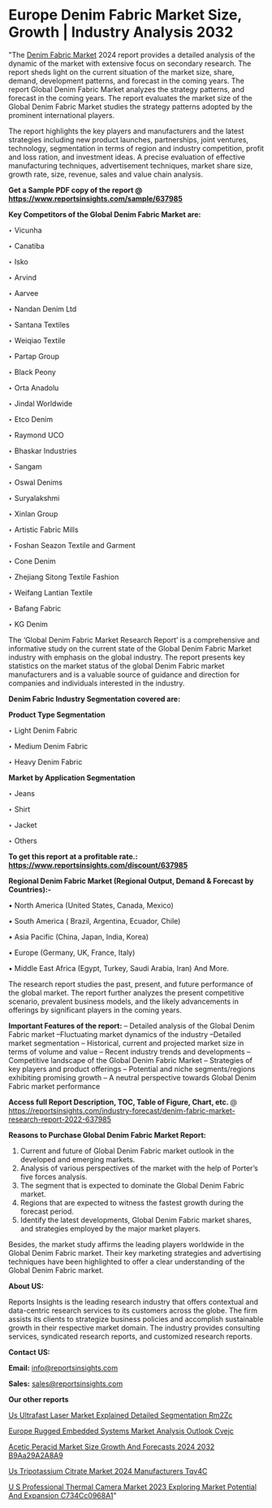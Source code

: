 # Europe Denim Fabric Market Size, Growth | Industry Analysis 2032

"The <a href=https://www.reportsinsights.com/sample/637985>Denim Fabric Market</a> 2024 report provides a detailed analysis of the dynamic of the market with extensive focus on secondary research. The report sheds light on the current situation of the market size, share, demand, development patterns, and forecast in the coming years. The report Global Denim Fabric Market analyzes the strategy patterns, and forecast in the coming years. The report evaluates the market size of the Global Denim Fabric Market studies the strategy patterns adopted by the prominent international players.

The report highlights the key players and manufacturers and the latest strategies including new product launches, partnerships, joint ventures, technology, segmentation in terms of region and industry competition, profit and loss ration, and investment ideas. A precise evaluation of effective manufacturing techniques, advertisement techniques, market share size, growth rate, size, revenue, sales and value chain analysis.

<strong>Get a Sample PDF copy of the report @ <a href=https://www.reportsinsights.com/sample/637985 style=color:#0000ff;>https://www.reportsinsights.com/sample/637985</a></strong>

<strong>Key Competitors of the Global Denim Fabric Market are:</strong>

‣ Vicunha

‣ Canatiba

‣ Isko

‣ Arvind

‣ Aarvee

‣ Nandan Denim Ltd

‣ Santana Textiles

‣ Weiqiao Textile

‣ Partap Group

‣ Black Peony

‣ Orta Anadolu

‣ Jindal Worldwide

‣ Etco Denim

‣ Raymond UCO

‣ Bhaskar Industries

‣ Sangam

‣ Oswal Denims

‣ Suryalakshmi

‣ Xinlan Group

‣ Artistic Fabric Mills

‣ Foshan Seazon Textile and Garment

‣ Cone Denim

‣ Zhejiang Sitong Textile Fashion

‣ Weifang Lantian Textile

‣ Bafang Fabric

‣ KG Denim

The ‘Global Denim Fabric Market Research Report’ is a comprehensive and informative study on the current state of the Global Denim Fabric Market industry with emphasis on the global industry. The report presents key statistics on the market status of the global Denim Fabric market manufacturers and is a valuable source of guidance and direction for companies and individuals interested in the industry.

<strong>Denim Fabric Industry Segmentation covered are:</strong>

<strong>Product Type Segmentation</strong>

‣    Light Denim Fabric

‣ Medium Denim Fabric

‣ Heavy Denim Fabric

<strong>Market by Application Segmentation</strong>

‣   Jeans

‣ Shirt

‣ Jacket

‣ Others

<strong>To get this report at a profitable rate.: <a href=https://www.reportsinsights.com/discount/637985 style=color:#0000ff;>https://www.reportsinsights.com/discount/637985</a></strong>

<strong>Regional Denim Fabric Market (Regional Output, Demand &amp; Forecast by Countries):-</strong>

• North America (United States, Canada, Mexico)

• South America ( Brazil, Argentina, Ecuador, Chile)

• Asia Pacific (China, Japan, India, Korea)

• Europe (Germany, UK, France, Italy)

• Middle East Africa (Egypt, Turkey, Saudi Arabia, Iran) And More.

The research report studies the past, present, and future performance of the global market. The report further analyzes the present competitive scenario, prevalent business models, and the likely advancements in offerings by significant players in the coming years.

<strong>Important Features of the report:</strong>
– Detailed analysis of the Global Denim Fabric market
–Fluctuating market dynamics of the industry
–Detailed market segmentation
– Historical, current and projected market size in terms of volume and value
– Recent industry trends and developments
– Competitive landscape of the Global Denim Fabric Market
– Strategies of key players and product offerings
– Potential and niche segments/regions exhibiting promising growth
– A neutral perspective towards Global Denim Fabric market performance

<strong>Access full Report Description, TOC, Table of Figure, Chart, etc. </strong>@   <a href=https://reportsinsights.com/industry-forecast/denim-fabric-market-research-report-2022-637985 style=color:#0000ff;>https://reportsinsights.com/industry-forecast/denim-fabric-market-research-report-2022-637985</a>

<strong>Reasons to Purchase Global Denim Fabric Market Report:</strong>
1. Current and future of Global Denim Fabric market outlook in the developed and emerging markets.
2. Analysis of various perspectives of the market with the help of Porter’s five forces analysis.
3. The segment that is expected to dominate the Global Denim Fabric market.
4. Regions that are expected to witness the fastest growth during the forecast period.
5. Identify the latest developments, Global Denim Fabric market shares, and strategies employed by the major market players.

Besides, the market study affirms the leading players worldwide in the Global Denim Fabric market. Their key marketing strategies and advertising techniques have been highlighted to offer a clear understanding of the Global Denim Fabric market.

<strong><strong>About US</strong>:</strong>

Reports Insights is the leading research industry that offers contextual and data-centric research services to its customers across the globe. The firm assists its clients to strategize business policies and accomplish sustainable growth in their respective market domain. The industry provides consulting services, syndicated research reports, and customized research reports.

<strong>Contact US:</strong>

<p class=><b>Email:</b> <a href=mailto:info@reportsinsights.com>info@reportsinsights.com</a></p>
<p class=><b>Sales:</b> <a href=mailto:sales@reportsinsights.com>sales@reportsinsights.com</a></p>

<strong>Our other reports</strong>

<a href=https://www.linkedin.com/pulse/us-ultrafast-laser-market-explained-detailed-segmentation-rm2zc/>Us Ultrafast Laser Market Explained Detailed Segmentation Rm2Zc</a>

<a href=https://www.linkedin.com/pulse/europe-rugged-embedded-systems-market-analysis-outlook-cvejc/>Europe Rugged Embedded Systems Market Analysis Outlook Cvejc</a>

<a href=https://medium.com/@anjalimore4366343/acetic-peracid-market-size-growth-and-forecasts-2024-2032-b9aa29a2a8a9>Acetic Peracid Market Size Growth And Forecasts 2024 2032 B9Aa29A2A8A9</a>

<a href=https://www.linkedin.com/pulse/us-tripotassium-citrate-market-2024-manufacturers-tqv4c/>Us Tripotassium Citrate Market 2024 Manufacturers Tqv4C</a>

<a href=https://medium.com/@akitotamura255/u-s-professional-thermal-camera-market-2023-exploring-market-potential-and-expansion-c734cc0968a1>U S Professional Thermal Camera Market 2023 Exploring Market Potential And Expansion C734Cc0968A1</a>"

